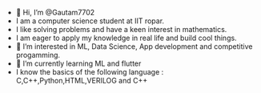 - 👋 Hi, I’m @Gautam7702 
-    I am a computer science student at IIT ropar. 
-    I like solving problems and have a keen interest in mathematics. 
-    I am eager to apply my knowledge in real life and build cool things.
- 👀 I’m interested in ML, Data Science, App development and competitive progamming.
- 🌱 I’m currently learning  ML and flutter
-    I know the basics of the following language :  C,C++,Python,HTML,VERILOG and C++

<!---
Gautam7702/Gautam7702 is a ✨ special ✨ repository because its `README.md` (this file) appears on your GitHub profile.
You can click the Preview link to take a look at your changes.
--->
